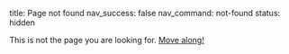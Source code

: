 title: Page not found
nav_success: false
nav_command: not-found
status: hidden

This is not the page you are looking for.  [Move along!](/)
